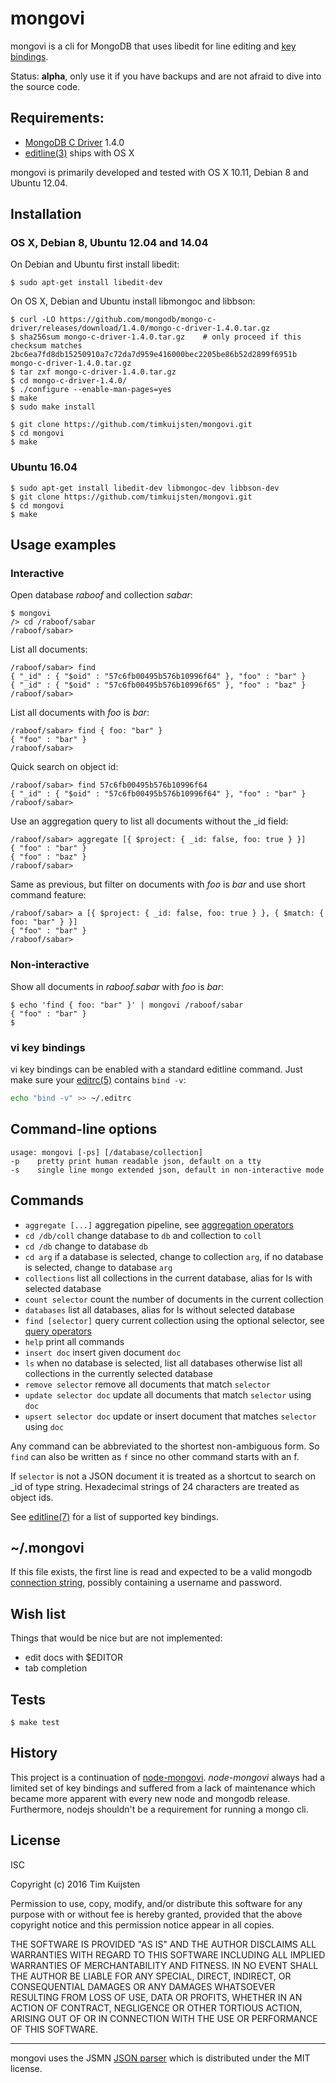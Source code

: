 # mongovi

mongovi is a cli for MongoDB that uses libedit for line editing and [key bindings].

Status: **alpha**, only use it if you have backups and are not afraid to dive
into the source code.


## Requirements:
* [MongoDB C Driver] 1.4.0
* [editline(3)] ships with OS X

mongovi is primarily developed and tested with OS X 10.11, Debian 8 and Ubuntu 12.04.


## Installation

### OS X, Debian 8, Ubuntu 12.04 and 14.04

On Debian and Ubuntu first install libedit:

    $ sudo apt-get install libedit-dev

On OS X, Debian and Ubuntu install libmongoc and libbson:

    $ curl -LO https://github.com/mongodb/mongo-c-driver/releases/download/1.4.0/mongo-c-driver-1.4.0.tar.gz
    $ sha256sum mongo-c-driver-1.4.0.tar.gz    # only proceed if this checksum matches
    2bc6ea7fd8db15250910a7c72da7d959e416000bec2205be86b52d2899f6951b  mongo-c-driver-1.4.0.tar.gz
    $ tar zxf mongo-c-driver-1.4.0.tar.gz
    $ cd mongo-c-driver-1.4.0/
    $ ./configure --enable-man-pages=yes
    $ make
    $ sudo make install

    $ git clone https://github.com/timkuijsten/mongovi.git
    $ cd mongovi
    $ make

### Ubuntu 16.04

    $ sudo apt-get install libedit-dev libmongoc-dev libbson-dev
    $ git clone https://github.com/timkuijsten/mongovi.git
    $ cd mongovi
    $ make


## Usage examples

### Interactive

Open database *raboof* and collection *sabar*:

    $ mongovi
    /> cd /raboof/sabar
    /raboof/sabar> 

List all documents:

    /raboof/sabar> find
    { "_id" : { "$oid" : "57c6fb00495b576b10996f64" }, "foo" : "bar" }
    { "_id" : { "$oid" : "57c6fb00495b576b10996f65" }, "foo" : "baz" }
    /raboof/sabar> 

List all documents with *foo* is *bar*:

    /raboof/sabar> find { foo: "bar" }
    { "foo" : "bar" }
    /raboof/sabar> 

Quick search on object id:

    /raboof/sabar> find 57c6fb00495b576b10996f64
    { "_id" : { "$oid" : "57c6fb00495b576b10996f64" }, "foo" : "bar" }
    /raboof/sabar> 

Use an aggregation query to list all documents without the _id field:

    /raboof/sabar> aggregate [{ $project: { _id: false, foo: true } }]
    { "foo" : "bar" }
    { "foo" : "baz" }
    /raboof/sabar> 

Same as previous, but filter on documents with *foo* is *bar* and use short
command feature:

    /raboof/sabar> a [{ $project: { _id: false, foo: true } }, { $match: { foo: "bar" } }]
    { "foo" : "bar" }
    /raboof/sabar> 

### Non-interactive

Show all documents in *raboof.sabar* with *foo* is *bar*:

    $ echo 'find { foo: "bar" }' | mongovi /raboof/sabar
    { "foo" : "bar" }
    $

### vi key bindings

vi key bindings can be enabled with a standard editline command. Just make sure
your [editrc(5)] contains `bind -v`:

```sh
echo "bind -v" >> ~/.editrc
```

## Command-line options

    usage: mongovi [-ps] [/database/collection]
    -p    pretty print human readable json, default on a tty
    -s    single line mongo extended json, default in non-interactive mode


## Commands

* `aggregate [...]` aggregation pipeline, see [aggregation operators]
* `cd /db/coll` change database to `db` and collection to `coll`
* `cd /db` change to database `db`
* `cd arg` if a database is selected, change to collection `arg`, if no database
  is selected, change to database `arg`
* `collections` list all collections in the current database, alias for ls with
  selected database
* `count selector` count the number of documents in the current collection
* `databases` list all databases, alias for ls without selected database
* `find [selector]` query current collection using the optional selector, see
  [query operators]
* `help` print all commands
* `insert doc` insert given document `doc`
* `ls` when no database is selected, list all databases otherwise list all
  collections in the currently selected database
* `remove selector` remove all documents that match `selector`
* `update selector doc` update all documents that match `selector` using `doc`
* `upsert selector doc` update or insert document that matches `selector` using
  `doc`

Any command can be abbreviated to the shortest non-ambiguous form. So `find` can
also be written as `f` since no other command starts with an f.

If `selector` is not a JSON document it is treated as a shortcut to search on _id
of type string. Hexadecimal strings of 24 characters are treated as object ids.

See [editline(7)] for a list of supported key bindings.


## ~/.mongovi

If this file exists, the first line is read and expected to be a valid mongodb
[connection string], possibly containing a username and password.


## Wish list

Things that would be nice but are not implemented:
* edit docs with $EDITOR
* tab completion


## Tests

    $ make test


## History

This project is a continuation of [node-mongovi]. *node-mongovi* always had a
limited set of key bindings and suffered from a lack of maintenance which became
more apparent with every new node and mongodb release. Furthermore, nodejs
shouldn't be a requirement for running a mongo cli.


## License

ISC

Copyright (c) 2016 Tim Kuijsten

Permission to use, copy, modify, and/or distribute this software for any
purpose with or without fee is hereby granted, provided that the above
copyright notice and this permission notice appear in all copies.

THE SOFTWARE IS PROVIDED "AS IS" AND THE AUTHOR DISCLAIMS ALL WARRANTIES
WITH REGARD TO THIS SOFTWARE INCLUDING ALL IMPLIED WARRANTIES OF
MERCHANTABILITY AND FITNESS. IN NO EVENT SHALL THE AUTHOR BE LIABLE FOR
ANY SPECIAL, DIRECT, INDIRECT, OR CONSEQUENTIAL DAMAGES OR ANY DAMAGES
WHATSOEVER RESULTING FROM LOSS OF USE, DATA OR PROFITS, WHETHER IN AN
ACTION OF CONTRACT, NEGLIGENCE OR OTHER TORTIOUS ACTION, ARISING OUT OF
OR IN CONNECTION WITH THE USE OR PERFORMANCE OF THIS SOFTWARE.

---

mongovi uses the JSMN [JSON parser] which is distributed under the MIT license.


[JSON parser]: http://zserge.com/jsmn.html
[editrc(5)]: http://man.openbsd.org/editrc.5
[editline(7)]: http://man.openbsd.org/editline.7
[editline(3)]: http://man.openbsd.org/editline.3
[key bindings]: http://man.openbsd.org/editline.7#Input_character_bindings
[MongoDB C Driver]: http://mongoc.org/
[aggregation operators]: https://docs.mongodb.com/manual/reference/operator/aggregation/
[query operators]: https://docs.mongodb.com/manual/reference/operator/query/
[connection string]: https://docs.mongodb.com/manual/reference/connection-string/
[node-mongovi]: https://www.npmjs.com/package/mongovi
